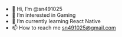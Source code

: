 - 👋 Hi, I’m @sn491025
- 👀 I’m interested in Gaming
- 🌱 I’m currently learning React Native
- 📫 How to reach me sn491025@gmail.com

